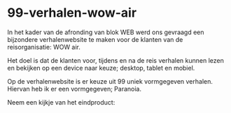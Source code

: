 # 99-verhalen-wow-air

In het kader van de afronding van blok WEB werd ons gevraagd een bijzondere verhalenwebsite te maken voor de klanten van de reisorganisatie: WOW air. 

Het doel is dat de klanten voor, tijdens en na de reis verhalen kunnen lezen en bekijken op een device naar keuze; desktop, tablet en mobiel.

Op de verhalenwebsite is er keuze uit 99 uniek vormgegeven verhalen. Hiervan heb ik er een vormgegeven; Paranoia.

Neem een kijkje van het eindproduct: 

